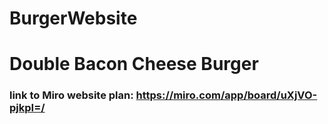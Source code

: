 # BurgerWebsite 

# Double Bacon Cheese Burger
### link to Miro website plan: https://miro.com/app/board/uXjVO-pjkpI=/
